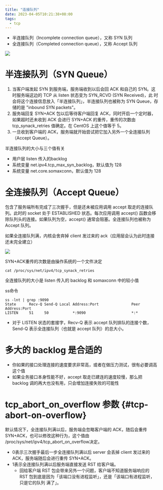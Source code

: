 ```yaml
---
title: "连接队列"
date: 2023-04-05T10:21:38+08:00
tags:
  - tcp
---
```


- 半连接队列（Incomplete connection queue），又称 SYN 队列
- 全连接队列（Completed connection queue），又称 Accept 队列

![](https://p1-jj.byteimg.com/tos-cn-i-t2oaga2asx/gold-user-assets/2019/6/28/16b9dae5efc47de8~tplv-t2oaga2asx-zoom-in-crop-mark:3024:0:0:0.awebp)

# 半连接队列（SYN Queue）

1. 当客户端发起 SYN 到服务端，服务端收到以后会回 ACK 和自己的 SYN。这时服务端这边的 TCP 从 listen 状态变为 SYN_RCVD (SYN Received)，此
   时会将这个连接信息放入「半连接队列」，半连接队列也被称为 SYN Queue，存储的是 "inbound SYN packets"。
2. 服务端回复 SYN+ACK 包以后等待客户端回复 ACK，同时开启一个定时器，如果超时还未收到 ACK 会进行 SYN+ACK 的重传，重传的次数由
   tcp_synack_retries 值确定。在 CentOS 上这个值等于 5。
3. 一旦收到客户端的 ACK，服务端就开始尝试把它加入另外一个全连接队列（Accept Queue）。

半连接队列的大小与三个值有关

- 用户层 listen 传入的backlog
- 系统变量 net.ipv4.tcp_max_syn_backlog，默认值为 128
- 系统变量 net.core.somaxconn，默认值为 128

# 全连接队列（Accept Queue）

包含了服务端所有完成了三次握手，但是还未被应用调用 accept 取走的连接队列。此时的 socket 处于 ESTABLISHED 状态。每次应用调用 accept()
函数会移除队列头的连接。如果队列为空，accept() 通常会阻塞。全连接队列也被称为 Accept 队列。

如果全连接队列满，内核会舍弃掉 client 发过来的 ack（应用层会认为此时连接还未完全建立）

![](https://p1-jj.byteimg.com/tos-cn-i-t2oaga2asx/gold-user-assets/2019/6/29/16ba09ba6e24b1c3~tplv-t2oaga2asx-zoom-in-crop-mark:3024:0:0:0.awebp)

SYN+ACK重传的次数是由操作系统的一个文件决定

```
cat /proc/sys/net/ipv4/tcp_synack_retries
```

全连接队列的大小是 listen 传入的 backlog 和 somaxconn 中的较小值

ss命令

```
ss -lnt | grep :9090
State      Recv-Q Send-Q Local Address:Port               Peer Address:Port
LISTEN     51     50           *:9090                     *:*
```

- 对于 LISTEN 状态的套接字，Recv-Q 表示 accept 队列排队的连接个数，Send-Q 表示全连接队列（也就是 accept 队列）的总大小。

# 多大的 backlog 是合适的

- 你如果的接口处理连接的速度要求非常高，或者在做压力测试，很有必要调高这个值
- 如果业务接口本身性能不好，accept 取走已建连的速度较慢，那么把 backlog 调的再大也没有用，只会增加连接失败的可能性

# tcp_abort_on_overflow 参数 {#tcp-abort-on-overflow}

默认情况下，全连接队列满以后，服务端会忽略客户端的 ACK，随后会重传SYN+ACK，也可以修改这种行为，这个值由
/proc/sys/net/ipv4/tcp_abort_on_overflow决定。

- 0表示三次握手最后一步全连接队列满以后 server 会丢掉 client 发过来的 ACK，服务端随后会进行重传 SYN+ACK。
- 1表示全连接队列满以后服务端直接发送 RST 给客户端。
  - 回给客户端 RST 包会带来另外一个问题，客户端不知道服务端响应的 RST 包到底是因为「该端口没有进程监听」，还是「该端口有进程监听，只是它的队列
    满了」。
